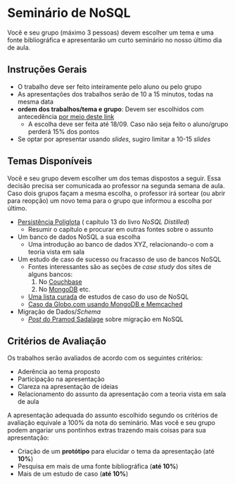 # Seminário de NoSQL

Você e seu grupo (máximo 3 pessoas) devem escolher um tema e uma fonte
bibliográfica e apresentarão um curto seminário no nosso último dia de aula.



## Instruções Gerais


- O trabalho deve ser feito inteiramente pelo aluno ou pelo grupo
- As apresentações dos trabalhos serão de 10 a 15 minutos, todas na mesma data
- **ordem dos trabalhos/tema e grupo**: Devem ser escolhidos com antecedência [por meio deste link](https://goo.gl/5Q4idT)
  - A escolha deve ser feita até 18/09. Caso não seja feito o aluno/grupo perderá 15% dos pontos
- Se optar por apresentar usando _slides_, sugiro limitar a 10-15 _slides_


## Temas Disponíveis

Você e seu grupo devem escolher um dos temas dispostos a seguir. Essa decisão
precisa ser comunicada ao professor na segunda semana de aula. Caso dois grupos
façam a mesma escolha, o professor irá sortear (ou abrir para reopção) um novo
tema para o grupo que informou a escolha por último.

- [Persistência Poliglota](https://fegemo.github.io/cefet-nosql/attachments/Chapter-13-Polyglot-Persistence.pdf) (
  capítulo 13 do livro _NoSQL Distilled_)
  - Resumir o capítulo e procurar em outras fontes sobre o assunto
- Um banco de dados NoSQL a sua escolha
  - Uma introdução ao banco de dados XYZ, relacionando-o com a teoria vista em
    sala
- Um estudo de caso de sucesso ou fracasso de uso de bancos NoSQL
  - Fontes interessantes são as seções de _case study_ dos sites de alguns
    bancos:
    1. No [Couchbase](http://www.couchbase.com/case-studies)
    1. No [MongoDB](https://www.mongodb.com/who-uses-mongodb) etc.
  - [Uma lista curada](http://nosql.mypopescu.com/kb/powered-by-nosql) de
    estudos de caso do uso de NoSQL
  - [Caso da Globo.com usando MongoDB e Memcached](http://www.gonow.com.br/blog/2011/07/29/o-mongodb-aplicado-ao-cartolafc-da-globo-com/)
- Migração de Dados/_Schema_
  - [_Post_ do Pramod Sadalage](http://sadalage.com/blog/2014/10/14/migrations-in-nosql-databases/)
    sobre migração em NoSQL

## Critérios de Avaliação

Os trabalhos serão avaliados de acordo com os seguintes critérios:

- Aderência ao tema proposto
- Participação na apresentação
- Clareza na apresentação de ideias
- Relacionamento do assunto da apresentação com a teoria vista em sala de aula

A apresentação adequada do assunto escolhido segundo os critérios de avaliação
equivale a 100% da nota do seminário. Mas você e seu grupo podem angariar uns
pontinhos extras trazendo mais coisas para sua apresentação:

- Criação de um **protótipo** para elucidar o tema da apresentação (até **10%**)
- Pesquisa em mais de uma fonte bibliográfica (**até 10%**)
- Mais de um estudo de caso (**até 10%**)

